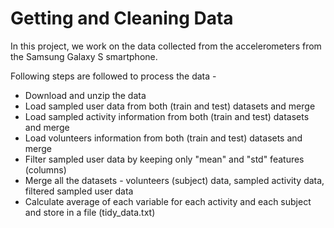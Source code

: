 # Getting and Cleaning Data

In this project, we work on the data collected from the accelerometers from the Samsung Galaxy S smartphone.

Following steps are followed to process the data -
* Download and unzip the data
* Load sampled user data from both (train and test) datasets and merge
* Load sampled activity information from both (train and test) datasets and merge
* Load volunteers information from both (train and test) datasets and merge
* Filter sampled user data by keeping only "mean" and "std" features (columns)
* Merge all the datasets - volunteers (subject) data, sampled activity data, filtered sampled user data
* Calculate average of each variable for each activity and each subject and store in a file (tidy_data.txt)